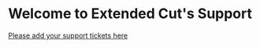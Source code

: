 # Welcome to Extended Cut's Support

[Please add your support tickets here](https://github.com/TaoLabsAI/extended-cut-support/issues)
